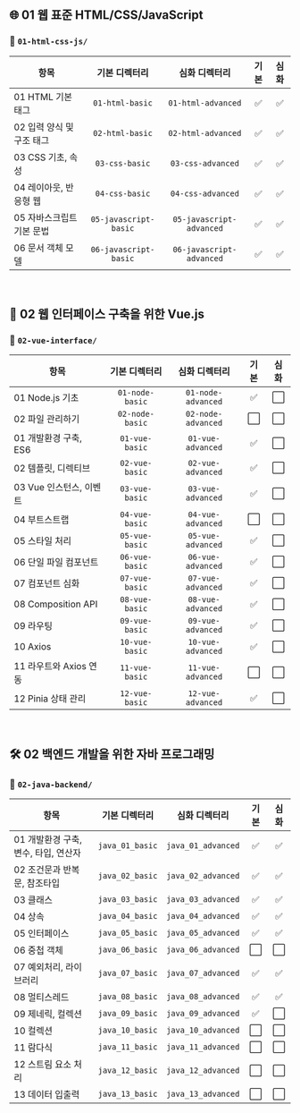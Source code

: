 ## 🌐 01 웹 표준 HTML/CSS/JavaScript
### 📁 `01-html-css-js/`

| 항목                    | 기본 디렉터리        | 심화 디렉터리         | 기본 | 심화 |
|-------------------------|:---------------:|:------------------:|:----:|:----:|
| 01 HTML 기본 태그      | `01-html-basic`      | `01-html-advanced`     | ✅   | ✅   |
| 02 입력 양식 및 구조 태그 | `02-html-basic`      | `02-html-advanced`     | ✅   | ✅   |
| 03 CSS 기초, 속성      | `03-css-basic`       | `03-css-advanced`      | ✅   | ✅   |
| 04 레이아웃, 반응형 웹 | `04-css-basic`       | `04-css-advanced`      | ✅   | ✅   |
| 05 자바스크립트 기본 문법 | `05-javascript-basic` | `05-javascript-advanced` | ✅ | ✅ |
| 06 문서 객체 모델 | `06-javascript-basic` | `06-javascript-advanced` | ✅ | ✅ |

<br>

## 🧩 02 웹 인터페이스 구축을 위한 Vue.js  
### 📁 `02-vue-interface/`

| 항목                        | 기본 디렉터리        | 심화 디렉터리          | 기본 | 심화 |
|-----------------------------|:---------------:|:------------------:|:----:|:----:|
| 01 Node.js 기초            | `01-node-basic`      | `01-node-advanced`      | ✅   | ⬜️   |
| 02 파일 관리하기           | `02-node-basic`      | `02-node-advanced`      | ⬜️   | ⬜️   |
| 01 개발환경 구축, ES6      | `01-vue-basic`       | `01-vue-advanced`       | ✅   | ⬜️   |
| 02 템플릿, 디렉티브        | `02-vue-basic`       | `02-vue-advanced`       | ✅   | ⬜️   |
| 03 Vue 인스턴스, 이벤트    | `03-vue-basic`       | `03-vue-advanced`       | ✅   | ⬜️   |
| 04 부트스트랩              | `04-vue-basic`       | `04-vue-advanced`       | ⬜️   | ⬜️   |
| 05 스타일 처리             | `05-vue-basic`       | `05-vue-advanced`       | ✅   | ⬜️   |
| 06 단일 파일 컴포넌트      | `06-vue-basic`       | `06-vue-advanced`       | ✅   | ⬜️   |
| 07 컴포넌트 심화           | `07-vue-basic`       | `07-vue-advanced`       | ✅   | ⬜️   |
| 08 Composition API         | `08-vue-basic`       | `08-vue-advanced`       | ✅   | ⬜️   |
| 09 라우팅                  | `09-vue-basic`       | `09-vue-advanced`       | ✅   | ⬜️   |
| 10 Axios                   | `10-vue-basic`       | `10-vue-advanced`       | ✅   | ⬜️   |
| 11 라우트와 Axios 연동     | `11-vue-basic`       | `11-vue-advanced`       | ⬜️   | ⬜️   |
| 12 Pinia 상태 관리         | `12-vue-basic`       | `12-vue-advanced`       | ✅   | ⬜️   |

<br>

## 🛠️ 02 백엔드 개발을 위한 자바 프로그래밍  
### 📁 `02-java-backend/`

| 항목                              | 기본 디렉터리       | 심화 디렉터리        | 기본 | 심화 |
|-----------------------------------|:------------------:|:------------------:|:----:|:----:|
| 01 개발환경 구축, 변수, 타입, 연산자 | `java_01_basic`     | `java_01_advanced`  | ✅   | ✅   |
| 02 조건문과 반복문, 참조타입        | `java_02_basic`     | `java_02_advanced`  | ✅   | ✅   |
| 03 클래스                          | `java_03_basic`     | `java_03_advanced`  | ✅   | ✅   |
| 04 상속                           | `java_04_basic`     | `java_04_advanced`  | ✅   | ✅   |
| 05 인터페이스                     | `java_05_basic`     | `java_05_advanced`  | ✅   | ✅   |
| 06 중첩 객체                      | `java_06_basic`     | `java_06_advanced`  | ⬜️   | ⬜️   |
| 07 예외처리, 라이브러리            | `java_07_basic`     | `java_07_advanced`  | ✅   | ✅   |
| 08 멀티스레드                     | `java_08_basic`     | `java_08_advanced`  | ✅   | ✅   |
| 09 제네릭, 컬렉션                 | `java_09_basic`     | `java_09_advanced`  | ✅   | ⬜️   |
| 10 컬렉션                         | `java_10_basic`     | `java_10_advanced`  | ⬜️   | ⬜️   |
| 11 람다식                         | `java_11_basic`     | `java_11_advanced`  | ⬜️   | ⬜️   |
| 12 스트림 요소 처리               | `java_12_basic`     | `java_12_advanced`  | ⬜️   | ⬜️   |
| 13 데이터 입출력                  | `java_13_basic`     | `java_13_advanced`  | ⬜️   | ⬜️   |



